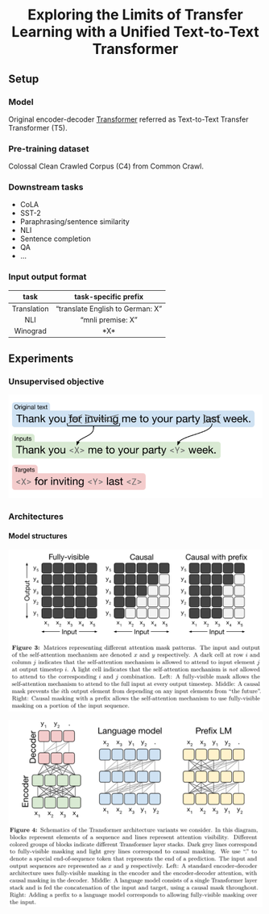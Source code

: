# <p align="center"> Exploring the Limits of Transfer Learning with a Unified Text-to-Text Transformer

## Setup
### Model
Original encoder-decoder [Transformer](https://proceedings.neurips.cc/paper/2017/file/3f5ee243547dee91fbd053c1c4a845aa-Paper.pdf) referred as Text-to-Text Transfer Transformer (T5). 

### Pre-training dataset
Colossal Clean Crawled Corpus (C4) from Common Crawl. 

### Downstream tasks
- CoLA
- SST-2
- Paraphrasing/sentence similarity
- NLI
- Sentence completion
- QA
- …

### Input output format

| task | task-specific prefix | 
|:-:|:-:|
| Translation | “translate English to German: X” |
| NLI | “mnli premise: X” |
| Winograd | \*X* |

## Experiments
### Unsupervised objective
![](img/T5_1.png)

### Architectures
#### Model structures

![Attention masks](img/T5_2.png)

![Language model](img/T5_3.png)

